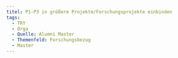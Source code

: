 ```yaml
---
titel: P1-P3 in größere Projekte/Forschungsprojekte einbinden
tags:
  - TRY
  - Orga
  - Quelle: Alumni Master
  - Themenfeld: Forschungsbezug
  - Master
---
```

